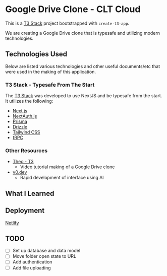 # Google Drive Clone - CLT Cloud
This is a [T3 Stack](https://create.t3.gg/) project bootstrapped with `create-t3-app`.

We are creating a Google Drive clone that is typesafe and utilizing modern technologies.

## Technologies Used
Below are listed various technologies and other useful documents/etc that were used in the making of this application.

### T3 Stack - Typesafe From The Start
The [T3 Stack](https://create.t3.gg/) was developed to use NextJS and be typesafe from the start. It utilizes the following:
- [Next.js](https://nextjs.org)
- [NextAuth.js](https://next-auth.js.org)
- [Prisma](https://prisma.io)
- [Drizzle](https://orm.drizzle.team)
- [Tailwind CSS](https://tailwindcss.com)
- [tRPC](https://trpc.io)

### Other Resources
- [Theo - T3](https://www.youtube.com/watch?v=c-hKSbzooAg)
    - Video tutorial making of a Google Drive clone
- [v0.dev](https://v0.dev/)
    - Rapid development of interface using AI

## What I Learned


## Deployment
[Netlify](https://clt-cloud.netlify.app/)


## TODO
- [ ] Set up database and data model
- [ ] Move folder open state to URL
- [ ] Add authentication
- [ ] Add file uploading